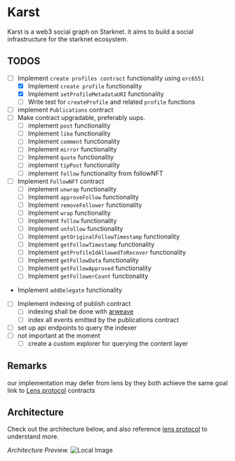 # Karst

Karst is a web3 social graph on Starknet. it aims to build a social infrastructure for the starknet ecosystem.

## TODOS

- [ ] Implement `create profiles contract` functionality using `erc6551`
  - [x] Implement `create profile` functionality
  - [x] Implement `setProfileMetadataURI` functionality
  - [ ] Write test for `createProfile` and related `profile` functions
- [ ] implement `Publications` contract
- [ ] Make contract upgradable, preferably uups.
  - [ ] implement `post` functionality
  - [ ] Implement `like` functionality
  - [ ] Implement `comment` functionality
  - [ ] Implement `mirror` functionality
  - [ ] Implement `quote` functionality
  - [ ] implement `tipPost` functionality
  - [ ] implement `follow` functionality from followNFT
- [ ] Implement `FollowNFT` contract
  - [ ] implement `unwrap` functionality
  - [ ] Implement `approveFollow` functionality
  - [ ] Implement `removeFollower` functionality
  - [ ] Implement `wrap` functionality
  - [ ] Implement `follow` functionality
  - [ ] Implement `unfollow` functionality
  - [ ] Implement `getOriginalFollowTimestamp` functionality
  - [ ] Implement `getFollowTimestamp` functionality
  - [ ] Implement `getProfileIdAllowedToRecover` functionality
  - [ ] Implement `getFollowData` functionality
  - [ ] Implement `getFollowApproved` functionality
  - [ ] Implement `getFollowerCount` functionality
- Implement `addDelegate` functionality
- [ ] Implement indexing of publish contract
  - [ ] indexing shall be done with [arweave](https://www.arweave.org/)
  - [ ] index all events emitted by the publications contract
- [ ] set up api endpoints to query the indexer
- [ ] not important at the moment
  - [ ] create a custom explorer for querying the content layer

## Remarks

our implementation may defer from lens by they both achieve the same goal
link to [Lens protocol](https://polygonscan.com/address/0x176c2a1c54e8b028eeec14bf0a059e354408ff47#code) contracts

## Architecture

Check out the architecture below, and also reference [lens protocol](https://github.com/lens-protocol/core/tree/master) to understand more.

*Architecture Preview.*
![Local Image](./img/karst%20archieture.png)

